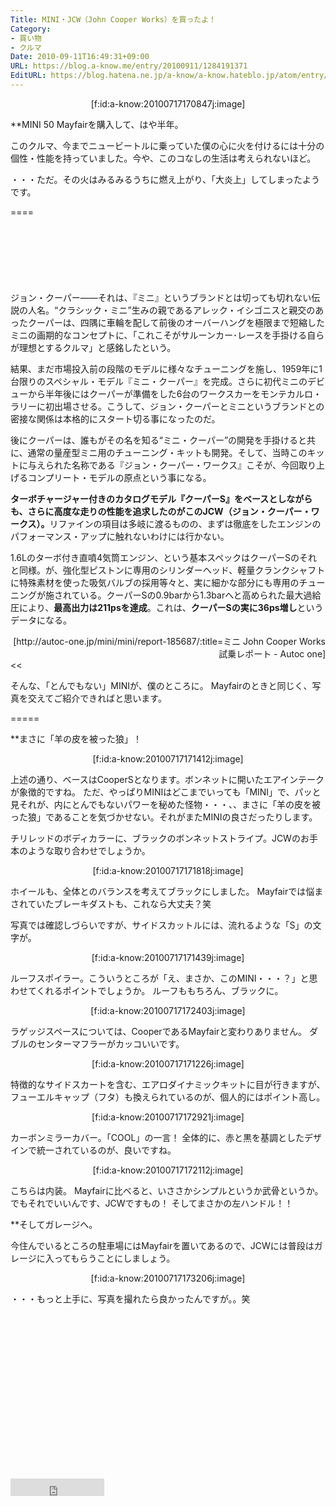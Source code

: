 ```yaml
---
Title: MINI・JCW（John Cooper Works）を買ったよ！
Category:
- 買い物
- クルマ
Date: 2010-09-11T16:49:31+09:00
URL: https://blog.a-know.me/entry/20100911/1284191371
EditURL: https://blog.hatena.ne.jp/a-know/a-know.hateblo.jp/atom/entry/12921228815727979805
---
```


<div align=center>[f:id:a-know:20100717170847j:image]</div>


**MINI 50 Mayfairを購入して、はや半年。

このクルマ、今までニュービートルに乗っていた僕の心に火を付けるには十分の個性・性能を持っていました。今や、このコなしの生活は考えられないほど。

・・・ただ。その火はみるみるうちに燃え上がり、「大炎上」してしまったようです。

====

<script async src="//pagead2.googlesyndication.com/pagead/js/adsbygoogle.js"></script>
<!-- article-top -->
<ins class="adsbygoogle"
     style="display:inline-block;width:728px;height:90px"
     data-ad-client="ca-pub-3463034538369189"
     data-ad-slot="8367620130"></ins>
<script>
(adsbygoogle = window.adsbygoogle || []).push({});
</script>


>>
ジョン・クーパー――それは、『ミニ』というブランドとは切っても切れない伝説の人名。“クラシック・ミニ”生みの親であるアレック・イシゴニスと親交のあったクーパーは、四隅に車輪を配して前後のオーバーハングを極限まで短縮したミニの画期的なコンセプトに、「これこそがサルーンカー･レースを手掛ける自らが理想とするクルマ」と感銘したという。

結果、まだ市場投入前の段階のモデルに様々なチューニングを施し、1959年に1台限りのスペシャル・モデル『ミニ・クーパー』を完成。さらに初代ミニのデビューから半年後にはクーパーが準備をした6台のワークスカーをモンテカルロ・ラリーに初出場させる。こうして、ジョン・クーパーとミニというブランドとの密接な関係は本格的にスタート切る事になったのだ。

後にクーパーは、誰もがその名を知る“ミニ・クーパー”の開発を手掛けると共に、通常の量産型ミニ用のチューニング・キットも開発。そして、当時このキットに与えられた名称である『ジョン・クーパー・ワークス』こそが、今回取り上げるコンプリート・モデルの原点という事になる。


<span style="font-weight:bold;">ターボチャージャー付きのカタログモデル『クーパーS』をベースとしながらも、さらに高度な走りの性能を追求したのがこのJCW（ジョン・クーパー・ワークス）。</span>リファインの項目は多岐に渡るものの、まずは徹底をしたエンジンのパフォーマンス・アップに触れないわけには行かない。

1.6Lのターボ付き直噴4気筒エンジン、という基本スペックはクーパーSのそれと同様。が、強化型ピストンに専用のシリンダーヘッド、軽量クランクシャフトに特殊素材を使った吸気バルブの採用等々と、実に細かな部分にも専用のチューニングが施されている。クーパーSの0.9barから1.3barへと高められた最大過給圧により、<span style="font-weight:bold;">最高出力は211psを達成</span>。これは、<span style="font-weight:bold;">クーパーSの実に36ps増し</span>というデータになる。

<div align=right>[http://autoc-one.jp/mini/mini/report-185687/:title=ミニ John Cooper Works 試乗レポート - Autoc one]</div>
<<


そんな、「とんでもない」MINIが、僕のところに。
Mayfairのときと同じく、写真を交えてご紹介できればと思います。


=====

**まさに「羊の皮を被った狼」！


<div align=center>[f:id:a-know:20100717171412j:image]</div>


上述の通り、ベースはCooperSとなります。ボンネットに開いたエアインテークが象徴的ですね。
ただ、やっぱりMINIはどこまでいっても「MINI」で、パッと見それが、内にとんでもないパワーを秘めた怪物・・・、、まさに「羊の皮を被った狼」であることを気づかせない。それがまたMINIの良さだったりします。

チリレッドのボディカラーに、ブラックのボンネットストライプ。JCWのお手本のような取り合わせでしょうか。



<div align=center>[f:id:a-know:20100717171818j:image]</div>


ホイールも、全体とのバランスを考えてブラックにしました。
Mayfairでは悩まされていたブレーキダストも、これなら大丈夫？笑

写真では確認しづらいですが、サイドスカットルには、流れるような「S」の文字が。



<div align=center>[f:id:a-know:20100717171439j:image]</div>



ルーフスポイラー。こういうところが「え、まさか、このMINI・・・？」と思わせてくれるポイントでしょうか。
ルーフももちろん、ブラックに。



<div align=center>[f:id:a-know:20100717172403j:image]</div>


ラゲッジスペースについては、CooperであるMayfairと変わりありません。
ダブルのセンターマフラーがカッコいいです。



<div align=center>[f:id:a-know:20100717171226j:image]</div>


特徴的なサイドスカートを含む、エアロダイナミックキットに目が行きますが、フューエルキャップ（フタ）も換えられているのが、個人的にはポイント高し。



<div align=center>[f:id:a-know:20100717172921j:image]</div>


カーボンミラーカバー。「COOL」の一言！
全体的に、赤と黒を基調としたデザインで統一されているのが、良いですね。



<div align=center>[f:id:a-know:20100717172112j:image]</div>


こちらは内装。
Mayfairに比べると、いささかシンプルというか武骨というか。でもそれでいいんです、JCWですもの！
そしてまさかの左ハンドル！！



**そしてガレージへ。


今住んでいるところの駐車場にはMayfairを置いてあるので、JCWには普段はガレージに入ってもらうことにしましょう。


<div align=center>[f:id:a-know:20100717173206j:image]</div>


・・・もっと上手に、写真を撮れたら良かったんですが。。笑


<script async src="//pagead2.googlesyndication.com/pagead/js/adsbygoogle.js"></script>
<!-- article-bottom2 -->
<ins class="adsbygoogle"
     style="display:inline-block;width:300px;height:250px"
     data-ad-client="ca-pub-3463034538369189"
     data-ad-slot="5274552934"></ins>
<script>
(adsbygoogle = window.adsbygoogle || []).push({});
</script>

<iframe src="http://blog.hatena.ne.jp/a-know/a-know.hateblo.jp/subscribe/iframe" allowtransparency="true" frameborder="0" scrolling="no" width="150" height="28"></iframe>
